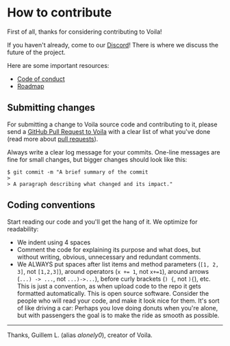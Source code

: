# How to contribute

First of all, thanks for considering contributing to Voila!

If you haven't already, come to our [Discord](https://discord.gg/RhTpYGbnXU)! There is where we discuss the future of the project.

Here are some important resources:

- [Code of conduct](https://github.com/Alonely0/voila/blob/main/CODE_OF_CONDUCT.md)
- [Roadmap](https://github.com/Alonely0/voila/blob/main/ROADMAP.md)

## Submitting changes

For submitting a change to Voila source code and contributing to it, please send a [GitHub Pull Request to Voila](https://github.com/Alonely0/voila/pull/new/master) with a clear list of what you've done (read more about [pull requests](https://docs.github.com/en/github/collaborating-with-pull-requests/proposing-changes-to-your-work-with-pull-requests/about-pull-requests)).

Always write a clear log message for your commits. One-line messages are fine for small changes, but bigger changes should look like this:

    $ git commit -m "A brief summary of the commit
    > 
    > A paragraph describing what changed and its impact."

## Coding conventions

Start reading our code and you'll get the hang of it. We optimize for readability:

- We indent using 4 spaces
- Comment the code for explaining its purpose and what does, but without writing, obvious, unnecessary and redundant comments.
- We ALWAYS put spaces after list items and method parameters (`[1, 2, 3]`, not `[1,2,3]`), around operators (`x += 1`, not `x+=1`), around arrows (`...) -> ...`, not `...)->...`), before curly brackets (`) {`, not `){`), etc. This is just a convention, as when upload code to the repo it gets formatted automatically. This is open source software. Consider the people who will read your code, and make it look nice for them. It's sort of like driving a car: Perhaps you love doing donuts when you're alone, but with passengers the goal is to make the ride as smooth as possible.

---

Thanks,
Guillem L. (alias *alonely0*), creator of Voila.
